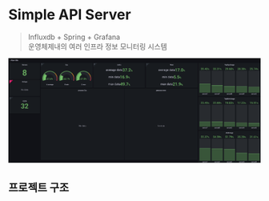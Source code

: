 # Simple API Server
>   Influxdb + Spring + Grafana  
운영체제내의 여러 인프라 정보 모니터링 시스템 

 
<img src = "./image/grafanaInit.png"
width = 800
hieght = 600>

##  프로젝트 구조



## 

